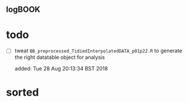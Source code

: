 logBOOK
---

# todo

* [ ] tweat `BB_preprocessed_TidiedInterpolatedDATA_p01p22.R`
	to generate the right datatable object for analysis
	
	added: Tue 28 Aug 20:13:34 BST 2018

# sorted



